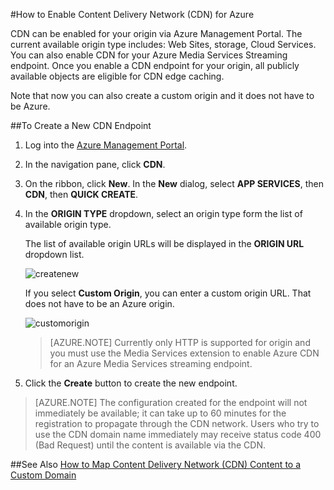 <properties 
	 pageTitle="How to Enable the Content Delivery Network (CDN) for Azure" 
	 description="This topic shows how to enable the Content Delivery Network (CDN) for Azure." 
	 services="cdn" 
	 documentationCenter="" 
	 authors="camsoper" 
	 manager="dwrede" 
	 editor=""/>
<tags
	ms.service="cdn"
	ms.date="12/02/2015"
	wacn.date=""/>



#How to Enable Content Delivery Network (CDN)  for Azure  

CDN can be enabled for your origin via Azure Management Portal. The current available origin type includes: Web Sites, storage, Cloud Services. You can also enable CDN for your Azure Media Services Streaming endpoint. Once you enable a CDN endpoint for your origin, all publicly available objects are eligible for CDN edge caching.

Note that now you can also create a custom origin and it does not have to be Azure.

##To Create a New CDN Endpoint  

1.	Log into the [Azure Management Portal](http://manage.windowsazure.cn/).
2.	In the navigation pane, click **CDN**.
3.	On the ribbon, click **New**. In the **New** dialog, select **APP SERVICES**, then **CDN**, then **QUICK CREATE**.
4.	In the **ORIGIN TYPE** dropdown, select an origin type form the list of available origin type.
	
	The list of available origin URLs will be displayed in the **ORIGIN URL** dropdown list.
	

	![createnew][createnew]

	If you select **Custom Origin**, you can enter a custom origin URL. That does not have to be an Azure origin.

	![customorigin][customorigin]

	>[AZURE.NOTE] Currently only HTTP is supported for origin and you must use the Media Services extension to enable Azure CDN for an Azure Media Services streaming endpoint.
	
5.	Click the **Create** button to create the new endpoint.


>[AZURE.NOTE] The configuration created for the endpoint will not immediately be available; it can take up to 60 minutes for the registration to propagate through the CDN network. Users who try to use the CDN domain name immediately may receive status code 400 (Bad Request) until the content is available via the CDN.

##See Also
[How to Map Content Delivery Network (CDN) Content to a Custom Domain](/documentation/articles/cdn-map-content-to-custom-domain)

[createnew]: ./media/cdn-create-new-endpoint/cdn-create-new-account.png

[customorigin]: ./media/cdn-create-new-endpoint/cdn-custom-origin.png
 